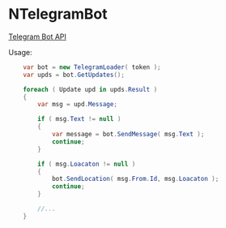 # NTelegramBot
[Telegram Bot API](https://core.telegram.org/bots/api)

Usage:
```cs
    var bot = new TelegramLoader( token );
    var upds = bot.GetUpdates();

    foreach ( Update upd in upds.Result )
    {
		var msg = upd.Message;

        if ( msg.Text != null )
        {
            var message = bot.SendMessage( msg.Text );
			continue;
        }

        if ( msg.Loacaton != null )
        {
            bot.SendLocation( msg.From.Id, msg.Loacaton );
            continue;
        }

		//...
    }
```
